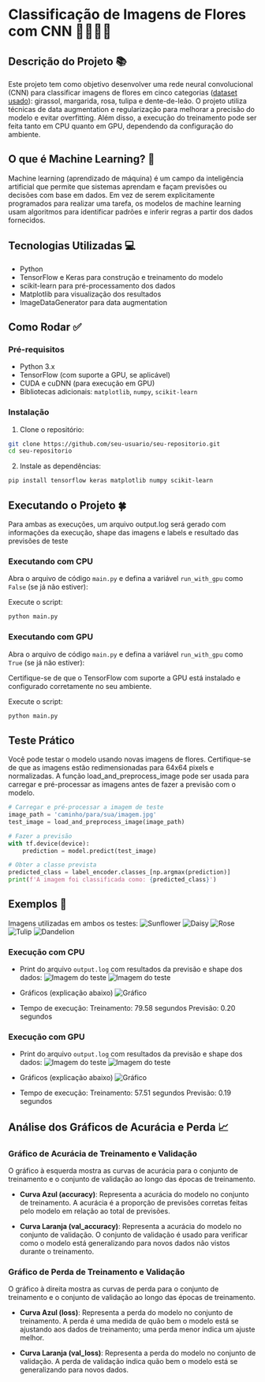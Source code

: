 # Classificação de Imagens de Flores com CNN 🌼🌷🌹🌻

## Descrição do Projeto 📚

Este projeto tem como objetivo desenvolver uma rede neural convolucional (CNN) para classificar imagens de flores em cinco categorias ([dataset usado](https://www.kaggle.com/datasets/alxmamaev/flowers-recognition)): girassol, margarida, rosa, tulipa e dente-de-leão. O projeto utiliza técnicas de data augmentation e regularização para melhorar a precisão do modelo e evitar overfitting. Além disso, a execução do treinamento pode ser feita tanto em CPU quanto em GPU, dependendo da configuração do ambiente.

## O que é Machine Learning? 🤖

Machine learning (aprendizado de máquina) é um campo da inteligência artificial que permite que sistemas aprendam e façam previsões ou decisões com base em dados. Em vez de serem explicitamente programados para realizar uma tarefa, os modelos de machine learning usam algoritmos para identificar padrões e inferir regras a partir dos dados fornecidos.

## Tecnologias Utilizadas 💻

- Python
- TensorFlow e Keras para construção e treinamento do modelo
- scikit-learn para pré-processamento dos dados
- Matplotlib para visualização dos resultados
- ImageDataGenerator para data augmentation

## Como Rodar ✅

### Pré-requisitos

- Python 3.x
- TensorFlow (com suporte a GPU, se aplicável)
- CUDA e cuDNN (para execução em GPU)
- Bibliotecas adicionais: `matplotlib`, `numpy`, `scikit-learn`

### Instalação

1. Clone o repositório:
```bash
git clone https://github.com/seu-usuario/seu-repositorio.git
cd seu-repositorio
```
2. Instale as dependências:
```bash
pip install tensorflow keras matplotlib numpy scikit-learn
```

## Executando o Projeto 🍀

Para ambas as execuções, um arquivo output.log será gerado com informações da execução, shape das imagens e labels e resultado das previsões de teste

### Executando com CPU

Abra o arquivo de código `main.py` e defina a variável `run_with_gpu` como `False` (se já não estiver):

Execute o script:

```bash
python main.py
```

### Executando com GPU

Abra o arquivo de código `main.py` e defina a variável `run_with_gpu` como `True` (se já não estiver):

Certifique-se de que o TensorFlow com suporte a GPU está instalado e configurado corretamente no seu ambiente.

Execute o script:

```bash
python main.py
```

## Teste Prático
Você pode testar o modelo usando novas imagens de flores. Certifique-se de que as imagens estão redimensionadas para 64x64 pixels e normalizadas. A função load_and_preprocess_image pode ser usada para carregar e pré-processar as imagens antes de fazer a previsão com o modelo.

```python
# Carregar e pré-processar a imagem de teste
image_path = 'caminho/para/sua/imagem.jpg'
test_image = load_and_preprocess_image(image_path)

# Fazer a previsão
with tf.device(device):
    prediction = model.predict(test_image)

# Obter a classe prevista
predicted_class = label_encoder.classes_[np.argmax(prediction)]
print(f'A imagem foi classificada como: {predicted_class}')
```

## Exemplos 📜

Imagens utilizadas em ambos os testes:
![Sunflower](images/flowersExamples/sunflower.jpg)
![Daisy](images/flowersExamples/daisy.jpg)
![Rose](images/flowersExamples/rose.jpg)
![Tulip](images/flowersExamples/tulip.jpg)
![Dandelion](images/flowersExamples/dandelion.jpg)


### Execução com CPU
- Print do arquivo `output.log` com resultados da previsão e shape dos dados:
![Imagem do teste](images/CPU/previsaoCPU.png)
![Imagem do teste](images/CPU/shapesCPU.png)

- Gráficos (explicação abaixo)
![Gráfico](images/CPU/graficoCPU.png)

- Tempo de execução:
Treinamento: 79.58 segundos
Previsão: 0.20 segundos

### Execução com GPU
- Print do arquivo `output.log` com resultados da previsão e shape dos dados:
![Imagem do teste](images/GPU/previsaoGPU.png)
![Imagem do teste](images/GPU/shapesGPU.png)

- Gráficos (explicação abaixo)
![Gráfico](images/GPU/graficoGPU.png)

- Tempo de execução:
Treinamento: 57.51 segundos
Previsão: 0.19 segundos

## Análise dos Gráficos de Acurácia e Perda 📈

### Gráfico de Acurácia de Treinamento e Validação

O gráfico à esquerda mostra as curvas de acurácia para o conjunto de treinamento e o conjunto de validação ao longo das épocas de treinamento.

- **Curva Azul (accuracy)**: Representa a acurácia do modelo no conjunto de treinamento. A acurácia é a proporção de previsões corretas feitas pelo modelo em relação ao total de previsões.
  
- **Curva Laranja (val_accuracy)**: Representa a acurácia do modelo no conjunto de validação. O conjunto de validação é usado para verificar como o modelo está generalizando para novos dados não vistos durante o treinamento.

### Gráfico de Perda de Treinamento e Validação

O gráfico à direita mostra as curvas de perda para o conjunto de treinamento e o conjunto de validação ao longo das épocas de treinamento.

- **Curva Azul (loss)**: Representa a perda do modelo no conjunto de treinamento. A perda é uma medida de quão bem o modelo está se ajustando aos dados de treinamento; uma perda menor indica um ajuste melhor.
  
- **Curva Laranja (val_loss)**: Representa a perda do modelo no conjunto de validação. A perda de validação indica quão bem o modelo está se generalizando para novos dados.
